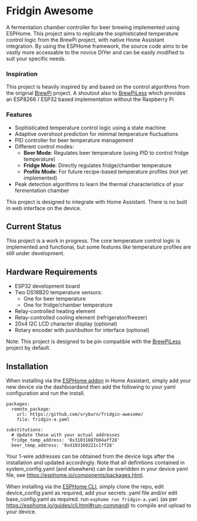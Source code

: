 # Fridgin Awesome

A fermentation chamber controller for beer brewing implemented using ESPHome. This project aims to replicate the sophisticated temperature control logic from the BrewPi project, with native Home Assistant integration. By using the ESPHome framework, the source code aims to be vastly more accessable to the novice DIYer and can be easily modified to suit your specific needs.

### Inspiration

This project is heavily inspired by and based on the control algorithms from the original [BrewPi](https://github.com/BrewPi) project. A shoutout also to [BrewPiLess](https://github.com/vitotai/BrewPiLess) which provides an ESP8266 / ESP32 based implementation without the Raspberry Pi.

### Features

- Sophisticated temperature control logic using a state machine
- Adaptive overshoot prediction for minimal temperature fluctuations
- PID controller for beer temperature management
- Different control modes:
  - **Beer Mode**: Regulates beer temperature (using PID to control fridge temperature)
  - **Fridge Mode**: Directly regulates fridge/chamber temperature
  - **Profile Mode**: For future recipe-based temperature profiles (not yet implemented)
- Peak detection algorithms to learn the thermal characteristics of your fermentation chamber

This project is designed to integrate with Home Assistant. There is no built in web interface on the device.

## Current Status

This project is a work in progress. The core temperature control logic is implemented and functional, but some features like temperature profiles are still under development.

## Hardware Requirements

- ESP32 development board
- Two DS18B20 temperature sensors:
  - One for beer temperature
  - One for fridge/chamber temperature
- Relay-controlled heating element
- Relay-controlled cooling element (refrigerator/freezer)
- 20x4 I2C LCD character display (optional)
- Rotary encoder with pushbutton for interface (optional)

Note: This project is designed to be pin compatible with the [BrewPiLess](https://github.com/vitotai/BrewPiLess) project by default.

## Installation
When installing via the [ESPHome addon](https://esphome.io/guides/getting_started_hassio.html) in Home Assistant, simply add your new device via the dashboardand then add the following to your yaml configuration and run the install.
```
packages:
  remote_package: 
    url: https://github.com/sryburn/fridgin-awesome/
    file: fridgin-a.yaml

substitutions:
  # Update these with your actual addresses
  fridge_temp_address: '0x31031687b04aff28'
  beer_temp_address: '0xd103168221c1ff28'    
```
Your 1-wire addresses can be obtained from the device logs after the installation and updated accordingly. Note that all definitions contained in system_config.yaml (and elsewhere) can be overidden in your device yaml file, see https://esphome.io/components/packages.html. 

When installing via the [ESPHome CLI](https://esphome.io/guides/installing_esphome.html), simply clone the repo, edit device_config.yaml as required, add your secrets .yaml file and/or edit base_config.yaml as required.
run `esphome run fridgin-a.yaml` (as per https://esphome.io/guides/cli.html#run-command) to compile and upload to your device.

